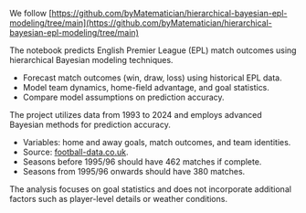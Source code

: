 We follow [https://github.com/byMatematician/hierarchical-bayesian-epl-modeling/tree/main](https://github.com/byMatematician/hierarchical-bayesian-epl-modeling/tree/main)

The notebook predicts English Premier League (EPL) match outcomes using hierarchical Bayesian modeling techniques. 

- Forecast match outcomes (win, draw, loss) using historical EPL data.
- Model team dynamics, home-field advantage, and goal statistics.
- Compare model assumptions on prediction accuracy.

The project utilizes data from 1993 to 2024 and employs advanced Bayesian methods for prediction accuracy.

- Variables: home and away goals, match outcomes, and team identities.
- Source: [football-data.co.uk](https://www.football-data.co.uk/).
- Seasons before 1995/96 should have 462 matches if complete.
- Seasons from 1995/96 onwards should have 380 matches.


The analysis focuses on goal statistics and does not incorporate additional factors such as player-level details or weather conditions.
